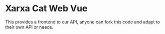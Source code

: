 # Xarxa Cat Web Vue

This provides a frontend to our API, anyone can fork this code and adapt to their own API or needs.

